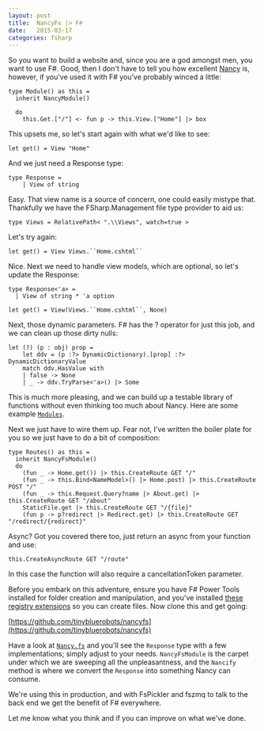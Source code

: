 ```yaml
---
layout: post
title:  NancyFx |> F#
date:   2015-03-17
categories: fsharp
---
```

So you want to build a website and, since you are a god amongst men, you want to use F#. Good, then I don't have to tell you how excellent [Nancy](http://nancyfx.org/) is, however, if you've used it with F# you’ve probably winced a little:

    type Module() as this =
      inherit NancyModule()

      do
        this.Get.["/"] <- fun p -> this.View.["Home"] |> box

This upsets me, so let's start again with what we'd like to see:

    let get() = View "Home"

And we just need a Response type:

    type Response =
        | View of string

Easy. That view name is a source of concern, one could easily mistype that. Thankfully we have the FSharp.Management file type provider to aid us:

    type Views = RelativePath< ".\\Views", watch=true >

Let's try again:

    let get() = View Views.``Home.cshtml``

Nice. Next we need to handle view models, which are optional, so let's update the Response:

    type Response<'a> =
      | View of string * 'a option

    let get() = View(Views.``Home.cshtml``, None)

Next, those dynamic parameters. F# has the ? operator for just this job, and we can clean up those dirty nulls:

    let (?) (p : obj) prop =
        let ddv = (p :?> DynamicDictionary).[prop] :?> DynamicDictionaryValue
        match ddv.HasValue with
        | false -> None
        | _ -> ddv.TryParse<'a>() |> Some

This is much more pleasing, and we can build up a testable library of functions without even thinking too much about Nancy. Here are some example [```Modules```](https://github.com/TinyBlueRobots/NancyFs/blob/master/src/NancyFs/Modules/Modules.fs).

Next we just have to wire them up. Fear not, I've written the boiler plate for you so we just have to do a bit of composition:

    type Routes() as this =
      inherit NancyFsModule()
      do
        (fun _ -> Home.get()) |> this.CreateRoute GET "/"
        (fun _ -> this.Bind<NameModel>() |> Home.post) |> this.CreateRoute POST "/"
        (fun _ -> this.Request.Query?name |> About.get) |> this.CreateRoute GET "/about"
        StaticFile.get |> this.CreateRoute GET "/{file}"
        (fun p -> p?redirect |> Redirect.get) |> this.CreateRoute GET "/redirect/{redirect}"

Async? Got you covered there too, just return an async from your function and use:

    this.CreateAsyncRoute GET "/route"

In this case the function will also require a cancellationToken parameter.

Before you embark on this adventure, ensure you have F# Power Tools installed for folder creation and manipulation, and you've installed [these registry extensions](http://bloggemdano.blogspot.co.uk/2013/11/adding-new-items-to-pure-f-aspnet.html) so you can create files. Now clone this and get going:

[https://github.com/tinybluerobots/nancyfs](https://github.com/tinybluerobots/nancyfs)

Have a look at [```Nancy.fs```](https://github.com/TinyBlueRobots/NancyFs/blob/master/src/NancyFs/Modules/Nancy.fs) and you'll see the ```Response``` type with a few implementations; simply adjust to your needs.
```NancyFsModule``` is the carpet under which we are sweeping all the unpleasantness, and the  ```Nancify``` method is where we convert the ```Response``` into something Nancy can consume.

We're using this in production, and with FsPickler and fszmq to talk to the back end we get the benefit of F# everywhere.

Let me know what you think and if you can improve on what we've done.
